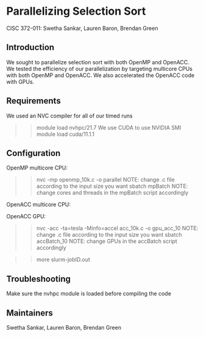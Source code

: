 # Parallelizing Selection Sort
CISC 372-011: Swetha Sankar, Lauren Baron, Brendan Green


## Introduction 
We sought to parallelize selection sort with both OpenMP and OpenACC. We tested the efficiency of our parallelization by targeting multicore CPUs with both OpenMP and OpenACC. We also accelerated the OpenACC code with GPUs.

## Requirements
We used an NVC compiler for all of our timed runs
>> module load nvhpc/21.7
We use CUDA to use NVIDIA SMI
>> module load cuda/11.1.1

## Configuration
OpenMP multicore CPU: 
>> nvc -mp openmp_10k.c -o parallel
NOTE: change .c file according to the input size you want 
>> sbatch mpBatch 
NOTE: change cores and threads in the mpBatch script accordingly

OpenACC multicore CPU:

OpenACC GPU: 
>> nvc -acc -ta=tesla -Minfo=accel acc_10k.c -o gpu_acc_10
NOTE: change .c file according to the input size you want
>> sbatch accBatch_10
NOTE: change GPUs in the accBatch script accordingly

>> more slurm-jobID.out

## Troubleshooting
Make sure the nvhpc module is loaded before compiling the code

## Maintainers
Swetha Sankar, Lauren Baron, Brendan Green
